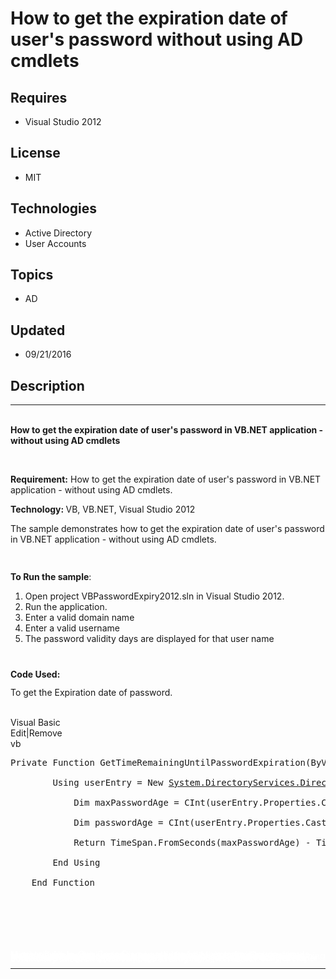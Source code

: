 # How to get the expiration date of user's password without using AD cmdlets
## Requires
- Visual Studio 2012
## License
- MIT
## Technologies
- Active Directory
- User Accounts
## Topics
- AD
## Updated
- 09/21/2016
## Description

<hr>
<div><a href="http://blogs.msdn.com/b/onecode"><img src=":-onecodesampletopbanner1" alt=""></a><strong>&nbsp;</strong><em>&nbsp;</em><a href="http://blogs.msdn.com/b/onecode" style="margin-top:3px"></a></div>
<div></div>
<div><strong style="text-align:center">How to get the expiration date of user's password in VB.NET application - without using AD cmdlets</strong></div>
<p class="MsoNormal"><strong>&nbsp;</strong></p>
<p class="MsoNormal"><strong>Requirement:</strong> How to get the expiration date of user's password in VB.NET application - without using AD cmdlets.</p>
<p class="MsoNormal"><strong>Technology: </strong>VB, VB.NET, Visual Studio 2012</p>
<p class="MsoNormal">The sample demonstrates how to<span class="info-text"><span style="font-size:10.0pt; line-height:107%; font-family:&quot;Segoe UI&quot;,sans-serif; color:black">
</span></span>get the expiration date of user's password in VB.NET application - without using AD cmdlets.</p>
<p class="MsoNormal">&nbsp;</p>
<p class="MsoNormal" style="line-height:105%"><strong>To Run the sample</strong>:</p>
<ol>
<li>Open project VBPasswordExpiry2012.sln in Visual Studio 2012. </li><li>Run the application. </li><li>Enter a valid domain name </li><li>Enter a valid username </li><li>The password validity days are displayed for that user name </li></ol>
<p class="MsoNormal" style="line-height:105%">&nbsp;</p>
<p class="MsoNormal" style="line-height:105%"><strong>Code Used: </strong></p>
<p class="MsoNormal" style="line-height:105%">To get the Expiration date of password.</p>
<p class="MsoNormal" style="margin-bottom:.0001pt; line-height:normal; text-autospace:none">
&nbsp;</p>
<div class="scriptcode">
<div class="pluginEditHolder" pluginCommand="mceScriptCode">
<div class="title"><span>Visual Basic</span></div>
<div class="pluginLinkHolder"><span class="pluginEditHolderLink">Edit</span>|<span class="pluginRemoveHolderLink">Remove</span></div>
<span class="hidden">vb</span>

<div class="preview">
<pre class="vb"><span class="visualBasic__keyword">Private</span>&nbsp;<span class="visualBasic__keyword">Function</span>&nbsp;GetTimeRemainingUntilPasswordExpiration(<span class="visualBasic__keyword">ByVal</span>&nbsp;domain&nbsp;<span class="visualBasic__keyword">As</span>&nbsp;<span class="visualBasic__keyword">String</span>,&nbsp;<span class="visualBasic__keyword">ByVal</span>&nbsp;userName&nbsp;<span class="visualBasic__keyword">As</span>&nbsp;<span class="visualBasic__keyword">String</span>)&nbsp;<span class="visualBasic__keyword">As</span>&nbsp;TimeSpan&nbsp;
&nbsp;
&nbsp;&nbsp;&nbsp;&nbsp;&nbsp;&nbsp;&nbsp;&nbsp;<span class="visualBasic__keyword">Using</span>&nbsp;userEntry&nbsp;=&nbsp;<span class="visualBasic__keyword">New</span>&nbsp;<a class="libraryLink" href="https://msdn.microsoft.com/en-US/library/System.DirectoryServices.DirectoryEntry.aspx" target="_blank" title="Auto generated link to System.DirectoryServices.DirectoryEntry">System.DirectoryServices.DirectoryEntry</a>(<span class="visualBasic__keyword">String</span>.Format(<span class="visualBasic__string">&quot;WinNT://{0}/{1},user&quot;</span>,&nbsp;domain,&nbsp;userName))&nbsp;
&nbsp;
&nbsp;&nbsp;&nbsp;&nbsp;&nbsp;&nbsp;&nbsp;&nbsp;&nbsp;&nbsp;&nbsp;&nbsp;<span class="visualBasic__keyword">Dim</span>&nbsp;maxPasswordAge&nbsp;=&nbsp;<span class="visualBasic__keyword">CInt</span>(userEntry.Properties.Cast(<span class="visualBasic__keyword">Of</span>&nbsp;<a class="libraryLink" href="https://msdn.microsoft.com/en-US/library/System.DirectoryServices.PropertyValueCollection.aspx" target="_blank" title="Auto generated link to System.DirectoryServices.PropertyValueCollection">System.DirectoryServices.PropertyValueCollection</a>)().First(<span class="visualBasic__keyword">Function</span>(p)&nbsp;p.PropertyName&nbsp;=&nbsp;<span class="visualBasic__string">&quot;MaxPasswordAge&quot;</span>).Value)&nbsp;
&nbsp;
&nbsp;&nbsp;&nbsp;&nbsp;&nbsp;&nbsp;&nbsp;&nbsp;&nbsp;&nbsp;&nbsp;&nbsp;<span class="visualBasic__keyword">Dim</span>&nbsp;passwordAge&nbsp;=&nbsp;<span class="visualBasic__keyword">CInt</span>(userEntry.Properties.Cast(<span class="visualBasic__keyword">Of</span>&nbsp;<a class="libraryLink" href="https://msdn.microsoft.com/en-US/library/System.DirectoryServices.PropertyValueCollection.aspx" target="_blank" title="Auto generated link to System.DirectoryServices.PropertyValueCollection">System.DirectoryServices.PropertyValueCollection</a>)().First(<span class="visualBasic__keyword">Function</span>(p)&nbsp;p.PropertyName&nbsp;=&nbsp;<span class="visualBasic__string">&quot;PasswordAge&quot;</span>).Value)&nbsp;
&nbsp;
&nbsp;&nbsp;&nbsp;&nbsp;&nbsp;&nbsp;&nbsp;&nbsp;&nbsp;&nbsp;&nbsp;&nbsp;<span class="visualBasic__keyword">Return</span>&nbsp;TimeSpan.FromSeconds(maxPasswordAge)&nbsp;-&nbsp;TimeSpan.FromSeconds(passwordAge)&nbsp;
&nbsp;
&nbsp;&nbsp;&nbsp;&nbsp;&nbsp;&nbsp;&nbsp;&nbsp;<span class="visualBasic__keyword">End</span>&nbsp;<span class="visualBasic__keyword">Using</span>&nbsp;
&nbsp;
&nbsp;&nbsp;&nbsp;&nbsp;<span class="visualBasic__keyword">End</span>&nbsp;<span class="visualBasic__keyword">Function</span>&nbsp;
</pre>
</div>
</div>
</div>
<div class="endscriptcode">&nbsp;</div>
<p>&nbsp;</p>
<p class="MsoNormal">&nbsp;</p>
<p style="line-height:0.6pt; color:white">Microsoft All-In-One Code Framework is a free, centralized code sample library driven by developers' real-world pains and needs. The goal is to provide customer-driven code samples for all Microsoft development technologies,
 and reduce developers' efforts in solving typical programming tasks. Our team listens to developers&rsquo; pains in the MSDN forums, social media and various DEV communities. We write code samples based on developers&rsquo; frequently asked programming tasks,
 and allow developers to download them with a short sample publishing cycle. Additionally, we offer a free code sample request service. It is a proactive way for our developer community to obtain code samples directly from Microsoft.</p>
<hr>
<div><a href="http://go.microsoft.com/?linkid=9759640" style="margin-top:3px"><img src="-onecodelogo" alt="">
</a></div>
